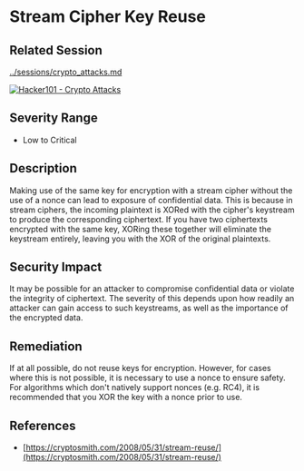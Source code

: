 Stream Cipher Key Reuse
=======================

Related Session
---------------

[../sessions/crypto_attacks.md](../sessions/crypto_attacks.md)

[![Hacker101 - Crypto Attacks](https://img.youtube.com/vi/jtcpREJLN1Y/0.jpg)](https://www.youtube.com/watch?v=jtcpREJLN1Y)

Severity Range
--------------

- Low to Critical

Description
-----------

Making use of the same key for encryption with a stream cipher without the use of a nonce can lead to exposure of confidential data.  This is because in stream ciphers, the incoming plaintext is XORed with the cipher's keystream to produce the corresponding ciphertext.  If you have two ciphertexts encrypted with the same key, XORing these together will eliminate the keystream entirely, leaving you with the XOR of the original plaintexts.

Security Impact
---------------

It may be possible for an attacker to compromise confidential data or violate the integrity of ciphertext.  The severity of this depends upon how readily an attacker can gain access to such keystreams, as well as the importance of the encrypted data.

Remediation
-----------

If at all possible, do not reuse keys for encryption.  However, for cases where this is not possible, it is necessary to use a nonce to ensure safety.  For algorithms which don't natively support nonces (e.g. RC4), it is recommended that you XOR the key with a nonce prior to use.

References
----------

- [https://cryptosmith.com/2008/05/31/stream-reuse/](https://cryptosmith.com/2008/05/31/stream-reuse/)
